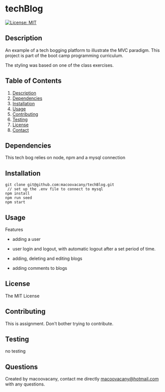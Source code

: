 
# techBlog
[![License: MIT](https://img.shields.io/badge/License-MIT-yellow.svg)](https://opensource.org/licenses/MIT)

## Description
An example of a tech bogging platform to illustrate the MVC paradigm. This project is part of the boot camp programming curriculum. 

The styling was based on one of the class exercises. 

## Table of Contents
1. [Description](#description)
2. [Dependencies](#dependencies)
3. [Installation](#installation)
4. [Usage](#Usage)
5. [Contributing](#contributing)
6. [Testing](#testing)
7. [License](#License)
8. [Contact](#Questions)

## Dependencies
This tech bog relies on node, npm and a mysql connection

## Installation
```
git clone git@github.com:macoovacany/techBlog.git
 // set up the .env file to connect to mysql
npm install
npm run seed
npm start
```

## Usage
Features

* adding a user

* user login and logout, with automatic logout after a set period of time.

* adding, deleting and editing blogs

* adding comments to blogs

## License
The MIT License

## Contributing
This is assignment. Don't bother trying to contribute.
## Testing
no testing

## Questions
Created by macoovacany, contact me directly macoovacany@hotmail.com with any questions.

